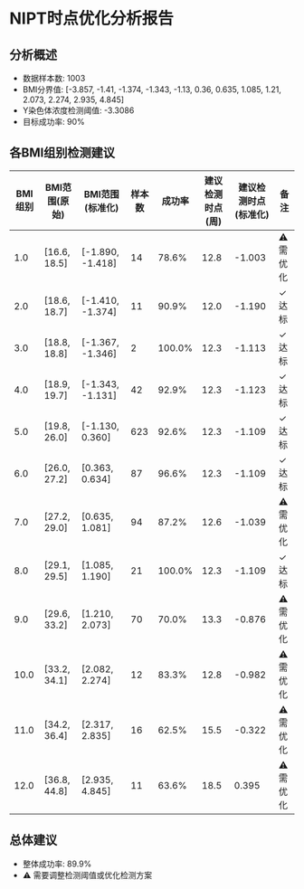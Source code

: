 # NIPT时点优化分析报告

## 分析概述

- 数据样本数: 1003
- BMI分界值: [-3.857, -1.41, -1.374, -1.343, -1.13, 0.36, 0.635, 1.085, 1.21, 2.073, 2.274, 2.935, 4.845]
- Y染色体浓度检测阈值: -3.3086
- 目标成功率: 90%

## 各BMI组别检测建议

| BMI组别 | BMI范围(原始) | BMI范围(标准化) | 样本数 | 成功率 | 建议检测时点(周) | 建议检测时点(标准化) | 备注 |
|---------|---------------|-----------------|--------|--------|------------------|---------------------|------|
| 1.0 | [16.6, 18.5] | [-1.890, -1.418] | 14 | 78.6% | 12.8 | -1.003 | ⚠ 需优化 |
| 2.0 | [18.6, 18.7] | [-1.410, -1.374] | 11 | 90.9% | 12.0 | -1.190 | ✓ 达标 |
| 3.0 | [18.8, 18.8] | [-1.367, -1.346] | 2 | 100.0% | 12.3 | -1.113 | ✓ 达标 |
| 4.0 | [18.9, 19.7] | [-1.343, -1.131] | 42 | 92.9% | 12.3 | -1.123 | ✓ 达标 |
| 5.0 | [19.8, 26.0] | [-1.130, 0.360] | 623 | 92.6% | 12.3 | -1.109 | ✓ 达标 |
| 6.0 | [26.0, 27.2] | [0.363, 0.634] | 87 | 96.6% | 12.3 | -1.109 | ✓ 达标 |
| 7.0 | [27.2, 29.0] | [0.635, 1.081] | 94 | 87.2% | 12.6 | -1.039 | ⚠ 需优化 |
| 8.0 | [29.1, 29.5] | [1.085, 1.190] | 21 | 100.0% | 12.3 | -1.109 | ✓ 达标 |
| 9.0 | [29.6, 33.2] | [1.210, 2.073] | 70 | 70.0% | 13.3 | -0.876 | ⚠ 需优化 |
| 10.0 | [33.2, 34.1] | [2.082, 2.274] | 12 | 83.3% | 12.8 | -0.982 | ⚠ 需优化 |
| 11.0 | [34.2, 36.4] | [2.317, 2.835] | 16 | 62.5% | 15.5 | -0.322 | ⚠ 需优化 |
| 12.0 | [36.8, 44.8] | [2.935, 4.845] | 11 | 63.6% | 18.5 | 0.395 | ⚠ 需优化 |

## 总体建议

- 整体成功率: 89.9%
- ⚠ 需要调整检测阈值或优化检测方案